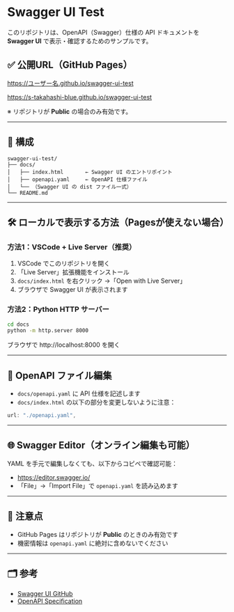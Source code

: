 # Swagger UI Test

このリポジトリは、OpenAPI（Swagger）仕様の API ドキュメントを **Swagger UI** で表示・確認するためのサンプルです。

## ✅ 公開URL（GitHub Pages）

https://ユーザー名.github.io/swagger-ui-test

https://s-takahashi-blue.github.io/swagger-ui-test

※ リポジトリが **Public** の場合のみ有効です。

---

## 📁 構成

```
swagger-ui-test/
├── docs/
│   ├── index.html       ← Swagger UI のエントリポイント
│   ├── openapi.yaml     ← OpenAPI 仕様ファイル
│   └── （Swagger UI の dist ファイル一式）
└── README.md
```

---

## 🛠️ ローカルで表示する方法（Pagesが使えない場合）

### 方法1：VSCode + Live Server（推奨）

1. VSCode でこのリポジトリを開く
2. 「Live Server」拡張機能をインストール
3. `docs/index.html` を右クリック →「Open with Live Server」
4. ブラウザで Swagger UI が表示されます

### 方法2：Python HTTP サーバー

```bash
cd docs
python -m http.server 8000
```

ブラウザで http://localhost:8000 を開く

---

## 🧾 OpenAPI ファイル編集

- `docs/openapi.yaml` に API 仕様を記述します
- `docs/index.html` の以下の部分を変更しないように注意：

```js
url: "./openapi.yaml",
```

---

## 🌐 Swagger Editor（オンライン編集も可能）

YAML を手元で編集しなくても、以下からコピペで確認可能：

- https://editor.swagger.io/
- 「File」→「Import File」で `openapi.yaml` を読み込めます

---

## 📌 注意点

- GitHub Pages はリポジトリが **Public** のときのみ有効です
- 機密情報は `openapi.yaml` に絶対に含めないでください

---

## 🗂️ 参考

- [Swagger UI GitHub](https://github.com/swagger-api/swagger-ui)
- [OpenAPI Specification](https://swagger.io/specification/)
